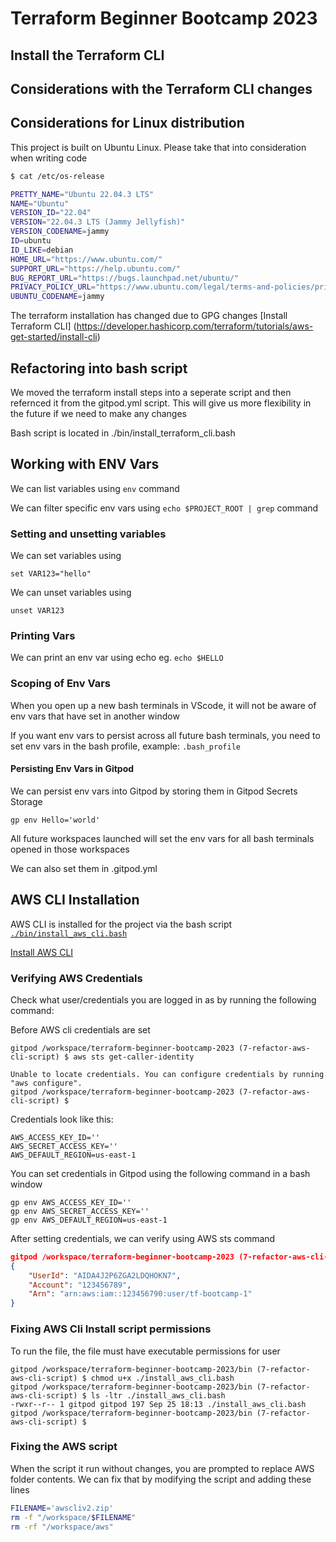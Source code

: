 # Terraform Beginner Bootcamp 2023

## Install the Terraform CLI 

## Considerations with the Terraform CLI changes

## Considerations for Linux distribution

This project is built on Ubuntu Linux. Please take that into consideration when writing code

```sh
$ cat /etc/os-release 

PRETTY_NAME="Ubuntu 22.04.3 LTS"
NAME="Ubuntu"
VERSION_ID="22.04"
VERSION="22.04.3 LTS (Jammy Jellyfish)"
VERSION_CODENAME=jammy
ID=ubuntu
ID_LIKE=debian
HOME_URL="https://www.ubuntu.com/"
SUPPORT_URL="https://help.ubuntu.com/"
BUG_REPORT_URL="https://bugs.launchpad.net/ubuntu/"
PRIVACY_POLICY_URL="https://www.ubuntu.com/legal/terms-and-policies/privacy-policy"
UBUNTU_CODENAME=jammy
```

The terraform installation has changed due to GPG changes
[Install Terraform CLI] (https://developer.hashicorp.com/terraform/tutorials/aws-get-started/install-cli)

## Refactoring into bash script 

We moved the terraform install steps into a seperate script and then refernced it from the gitpod.yml script.
This will give us more flexibility in the future if we need to make any changes

Bash script is located in ./bin/install_terraform_cli.bash

## Working with ENV Vars 

We can list variables using `env` command

We can filter specific env vars using `echo $PROJECT_ROOT | grep` command

### Setting and unsetting variables

We can set variables using 
```
set VAR123="hello"
```

We can unset variables using
```
unset VAR123
```

### Printing Vars 

We can print an env var using echo eg. `echo $HELLO`

### Scoping of Env Vars

When you open up a new bash terminals in VScode, it will not be aware of env vars that have set in another window

If you want env vars to persist across all future bash terminals,  you need to set env vars in the bash profile, example: `.bash_profile`

#### Persisting Env Vars in Gitpod

We can persist env vars into Gitpod by storing them in Gitpod Secrets Storage

```
gp env Hello='world'
```

All future workspaces launched will set the env vars for all bash terminals opened in those workspaces

We can also set them in .gitpod.yml

## AWS CLI Installation ##

AWS CLI is installed for the project via the bash script [`./bin/install_aws_cli.bash`](./bin/install_aws_cli.bash)

[Install AWS CLI](https://docs.aws.amazon.com/cli/latest/userguide/getting-started-install.html)

### Verifying AWS Credentials 

Check what user/credentials you are logged in as by running the following command:

Before AWS cli credentials are set

```
gitpod /workspace/terraform-beginner-bootcamp-2023 (7-refactor-aws-cli-script) $ aws sts get-caller-identity

Unable to locate credentials. You can configure credentials by running "aws configure".
gitpod /workspace/terraform-beginner-bootcamp-2023 (7-refactor-aws-cli-script) $ 
``````

Credentials look like this:

```
AWS_ACCESS_KEY_ID=''
AWS_SECRET_ACCESS_KEY=''
AWS_DEFAULT_REGION=us-east-1
```

You can set credentials in Gitpod using the following command in a bash window
```
gp env AWS_ACCESS_KEY_ID=''
gp env AWS_SECRET_ACCESS_KEY=''
gp env AWS_DEFAULT_REGION=us-east-1
```

After setting credentials, we can verify using AWS sts command

```json
gitpod /workspace/terraform-beginner-bootcamp-2023 (7-refactor-aws-cli-script) $ aws sts get-caller-identity
{
    "UserId": "AIDA4J2P6ZGA2LDQHOKN7",
    "Account": "123456789",
    "Arn": "arn:aws:iam::123456790:user/tf-bootcamp-1"
}
```

### Fixing AWS Cli Install script permissions ###

To run the file, the file must have executable permissions for user
```
gitpod /workspace/terraform-beginner-bootcamp-2023/bin (7-refactor-aws-cli-script) $ chmod u+x ./install_aws_cli.bash 
gitpod /workspace/terraform-beginner-bootcamp-2023/bin (7-refactor-aws-cli-script) $ ls -ltr ./install_aws_cli.bash 
-rwxr--r-- 1 gitpod gitpod 197 Sep 25 18:13 ./install_aws_cli.bash
gitpod /workspace/terraform-beginner-bootcamp-2023/bin (7-refactor-aws-cli-script) $ 
```
### Fixing the AWS script ###

When the script it run without changes, you are prompted to replace AWS folder contents. We can fix that by modifying the script and adding these lines

```bash
FILENAME='awscliv2.zip'
rm -f "/workspace/$FILENAME"
rm -rf "/workspace/aws"
```



